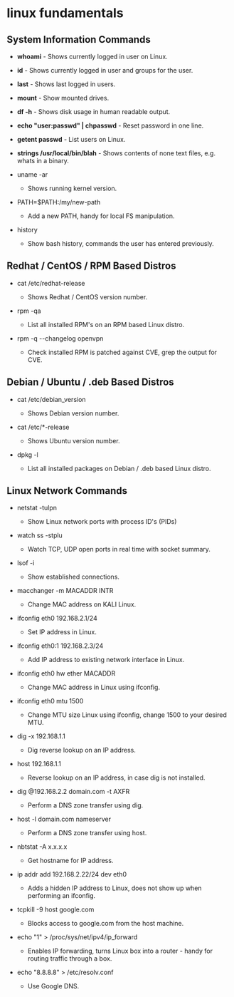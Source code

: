 # linux fundamentals


## System Information Commands

- **whoami** - Shows currently logged in user on Linux.

- **id** - Shows currently logged in user and groups for the user.

- **last** - Shows last logged in users.

- **mount** - Show mounted drives.

- **df -h** - Shows disk usage in human readable output.

- **echo "user:passwd" | chpasswd** - Reset password in one line.

- **getent passwd** - List users on Linux.

- **strings /usr/local/bin/blah** - Shows contents of none text files, e.g. whats in a binary.

- uname -ar
	- Shows running kernel version.

- PATH=$PATH:/my/new-path
	- Add a new PATH, handy for local FS manipulation.

- history
	- Show bash history, commands the user has entered previously. 

## Redhat / CentOS / RPM Based Distros

- cat /etc/redhat-release
	- Shows Redhat / CentOS version number.

- rpm -qa
	- List all installed RPM's on an RPM based Linux distro.

- rpm -q --changelog openvpn
	- Check installed RPM is patched against CVE, grep the output for CVE. 


## Debian / Ubuntu / .deb Based Distros

- cat /etc/debian_version
	- Shows Debian version number.

- cat /etc/*-release
	- Shows Ubuntu version number.

- dpkg -l
	- List all installed packages on Debian / .deb based Linux distro. 


## Linux Network Commands

- netstat -tulpn
	- Show Linux network ports with process ID's (PIDs)

- watch ss -stplu
	- Watch TCP, UDP open ports in real time with socket summary.

- lsof -i
	- Show established connections.

- macchanger -m MACADDR INTR
	- Change MAC address on KALI Linux.

- ifconfig eth0 192.168.2.1/24
	- Set IP address in Linux.

- ifconfig eth0:1 192.168.2.3/24
	- Add IP address to existing network interface in Linux.

- ifconfig eth0 hw ether MACADDR
	- Change MAC address in Linux using ifconfig.

- ifconfig eth0 mtu 1500
	- Change MTU size Linux using ifconfig, change 1500 to your desired MTU.

- dig -x 192.168.1.1 
	- Dig reverse lookup on an IP address.

- host 192.168.1.1 
	- Reverse lookup on an IP address, in case dig is not installed.

- dig @192.168.2.2 domain.com -t AXFR
	- Perform a DNS zone transfer using dig.

- host -l domain.com nameserver
	- Perform a DNS zone transfer using host.

- nbtstat -A x.x.x.x
	- Get hostname for IP address.

- ip addr add 192.168.2.22/24 dev eth0
	- Adds a hidden IP address to Linux, does not show up when performing an ifconfig.

- tcpkill -9 host google.com
	- Blocks access to google.com from the host machine.

- echo "1" > /proc/sys/net/ipv4/ip_forward
	- Enables IP forwarding, turns Linux box into a router - handy for routing traffic through a box.

- echo "8.8.8.8" > /etc/resolv.conf
	- Use Google DNS. 
